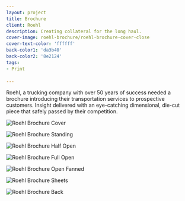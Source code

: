 ```yaml
---
layout: project
title: Brochure
client: Roehl
description: Creating collateral for the long haul.
cover-image: roehl-brochure/roehl-brochure-cover-close
cover-text-color: 'ffffff'
back-color1: 'da3b40'
back-color2: '8e2124'
tags:
- Print

---
```


Roehl, a trucking company with over 50 years of success needed a brochure introducing their transportation services to prospective customers. Insight delivered with an eye-catching dimensional,  die-cut piece that safely passed by their competition.

<div class="images">
<img class="half first fit" data-aos="fade-up" data-featherlight="/img/projects/roehl-brochure/roehl-brochure-cover.jpg"
alt="Roehl Brochure Cover" src="/img/projects/roehl-brochure/roehl-brochure-cover.jpg"
srcset="/img/projects/roehl-brochure/roehl-brochure-cover-2400.jpg 2400w,
/img/projects/roehl-brochure/roehl-brochure-cover-1800.jpg 1800w,
/img/projects/roehl-brochure/roehl-brochure-cover-1200.jpg 1200w,
/img/projects/roehl-brochure/roehl-brochure-cover-900.jpg 900w,
/img/projects/roehl-brochure/roehl-brochure-cover-600.jpg 600w,
/img/projects/roehl-brochure/roehl-brochure-cover-400.jpg 400w" />

<img class="half last fit" data-aos="fade-up" data-featherlight="/img/projects/roehl-brochure/roehl-brochure-standing.jpg"
alt="Roehl Brochure Standing" src="/img/projects/roehl-brochure/roehl-brochure-standing.jpg"
srcset="/img/projects/roehl-brochure/roehl-brochure-standing-2400.jpg 2400w,
/img/projects/roehl-brochure/roehl-brochure-standing-1800.jpg 1800w,
/img/projects/roehl-brochure/roehl-brochure-standing-1200.jpg 1200w,
/img/projects/roehl-brochure/roehl-brochure-standing-900.jpg 900w,
/img/projects/roehl-brochure/roehl-brochure-standing-600.jpg 600w,
/img/projects/roehl-brochure/roehl-brochure-standing-400.jpg 400w" />

<img class="full fit" data-aos="fade-up" data-featherlight="/img/projects/roehl-brochure/roehl-brochure-open-half.jpg"
alt="Roehl Brochure Half Open" src="/img/projects/roehl-brochure/roehl-brochure-open-half.jpg"
srcset="/img/projects/roehl-brochure/roehl-brochure-open-half-2400.jpg 2400w,
/img/projects/roehl-brochure/roehl-brochure-open-half-1800.jpg 1800w,
/img/projects/roehl-brochure/roehl-brochure-open-half-1200.jpg 1200w,
/img/projects/roehl-brochure/roehl-brochure-open-half-900.jpg 900w,
/img/projects/roehl-brochure/roehl-brochure-open-half-600.jpg 600w,
/img/projects/roehl-brochure/roehl-brochure-open-half-400.jpg 400w" />

<img class="half first fit" data-aos="fade-up" data-featherlight="/img/projects/roehl-brochure/roehl-brochure-open-full.jpg"
alt="Roehl Brochure Full Open" src="/img/projects/roehl-brochure/roehl-brochure-open-full.jpg"
srcset="/img/projects/roehl-brochure/roehl-brochure-open-full-2400.jpg 2400w,
/img/projects/roehl-brochure/roehl-brochure-open-full-1800.jpg 1800w,
/img/projects/roehl-brochure/roehl-brochure-open-full-1200.jpg 1200w,
/img/projects/roehl-brochure/roehl-brochure-open-full-900.jpg 900w,
/img/projects/roehl-brochure/roehl-brochure-open-full-600.jpg 600w,
/img/projects/roehl-brochure/roehl-brochure-open-full-400.jpg 400w" />

<img class="half last fit" data-aos="fade-up" data-featherlight="/img/projects/roehl-brochure/roehl-brochure-open-fanned.jpg"
alt="Roehl Brochure Open Fanned" src="/img/projects/roehl-brochure/roehl-brochure-open-fanned.jpg"
srcset="/img/projects/roehl-brochure/roehl-brochure-open-fanned-2400.jpg 2400w,
/img/projects/roehl-brochure/roehl-brochure-open-fanned-1800.jpg 1800w,
/img/projects/roehl-brochure/roehl-brochure-open-fanned-1200.jpg 1200w,
/img/projects/roehl-brochure/roehl-brochure-open-fanned-900.jpg 900w,
/img/projects/roehl-brochure/roehl-brochure-open-fanned-600.jpg 600w,
/img/projects/roehl-brochure/roehl-brochure-open-fanned-400.jpg 400w" />

<img class="full fit" data-aos="fade-up" data-featherlight="/img/projects/roehl-brochure/roehl-brochure-sheets.jpg"
alt="Roehl Brochure Sheets" src="/img/projects/roehl-brochure/roehl-brochure-sheets.jpg"
srcset="/img/projects/roehl-brochure/roehl-brochure-sheets-2400.jpg 2400w,
/img/projects/roehl-brochure/roehl-brochure-sheets-1800.jpg 1800w,
/img/projects/roehl-brochure/roehl-brochure-sheets-1200.jpg 1200w,
/img/projects/roehl-brochure/roehl-brochure-sheets-900.jpg 900w,
/img/projects/roehl-brochure/roehl-brochure-sheets-600.jpg 600w,
/img/projects/roehl-brochure/roehl-brochure-sheets-400.jpg 400w" />

<img class="full fit" data-aos="fade-up" data-featherlight="/img/projects/roehl-brochure/roehl-brochure-back.jpg"
alt="Roehl Brochure Back" src="/img/projects/roehl-brochure/roehl-brochure-back.jpg"
srcset="/img/projects/roehl-brochure/roehl-brochure-back-2400.jpg 2400w,
/img/projects/roehl-brochure/roehl-brochure-back-1800.jpg 1800w,
/img/projects/roehl-brochure/roehl-brochure-back-1200.jpg 1200w,
/img/projects/roehl-brochure/roehl-brochure-back-900.jpg 900w,
/img/projects/roehl-brochure/roehl-brochure-back-600.jpg 600w,
/img/projects/roehl-brochure/roehl-brochure-back-400.jpg 400w" />
</div>
